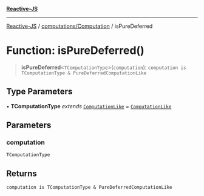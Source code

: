 [**Reactive-JS**](../../../README.md)

***

[Reactive-JS](../../../README.md) / [computations/Computation](../README.md) / isPureDeferred

# Function: isPureDeferred()

> **isPureDeferred**\<`TComputationType`\>(`computation`): `computation is TComputationType & PureDeferredComputationLike`

## Type Parameters

• **TComputationType** *extends* [`ComputationLike`](../../interfaces/ComputationLike.md) = [`ComputationLike`](../../interfaces/ComputationLike.md)

## Parameters

### computation

`TComputationType`

## Returns

`computation is TComputationType & PureDeferredComputationLike`
